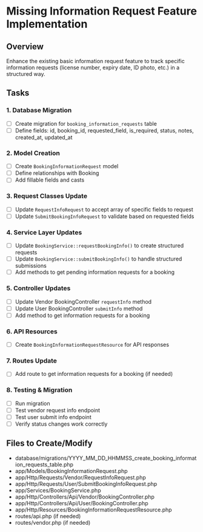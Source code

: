 # Missing Information Request Feature Implementation

## Overview
Enhance the existing basic information request feature to track specific information requests (license number, expiry date, ID photo, etc.) in a structured way.

## Tasks

### 1. Database Migration
- [ ] Create migration for `booking_information_requests` table
- [ ] Define fields: id, booking_id, requested_field, is_required, status, notes, created_at, updated_at

### 2. Model Creation
- [ ] Create `BookingInformationRequest` model
- [ ] Define relationships with Booking
- [ ] Add fillable fields and casts

### 3. Request Classes Update
- [ ] Update `RequestInfoRequest` to accept array of specific fields to request
- [ ] Update `SubmitBookingInfoRequest` to validate based on requested fields

### 4. Service Layer Updates
- [ ] Update `BookingService::requestBookingInfo()` to create structured requests
- [ ] Update `BookingService::submitBookingInfo()` to handle structured submissions
- [ ] Add methods to get pending information requests for a booking

### 5. Controller Updates
- [ ] Update Vendor BookingController `requestInfo` method
- [ ] Update User BookingController `submitInfo` method
- [ ] Add method to get information requests for a booking

### 6. API Resources
- [ ] Create `BookingInformationRequestResource` for API responses

### 7. Routes Update
- [ ] Add route to get information requests for a booking (if needed)

### 8. Testing & Migration
- [ ] Run migration
- [ ] Test vendor request info endpoint
- [ ] Test user submit info endpoint
- [ ] Verify status changes work correctly

## Files to Create/Modify
- database/migrations/YYYY_MM_DD_HHMMSS_create_booking_information_requests_table.php
- app/Models/BookingInformationRequest.php
- app/Http/Requests/Vendor/RequestInfoRequest.php
- app/Http/Requests/User/SubmitBookingInfoRequest.php
- app/Services/BookingService.php
- app/Http/Controllers/Api/Vendor/BookingController.php
- app/Http/Controllers/Api/User/BookingController.php
- app/Http/Resources/BookingInformationRequestResource.php
- routes/api.php (if needed)
- routes/vendor.php (if needed)
